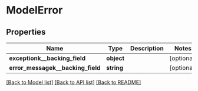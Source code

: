 # ModelError

## Properties
Name | Type | Description | Notes
------------ | ------------- | ------------- | -------------
**exceptionk__backing_field** | **object** |  | [optional] 
**error_messagek__backing_field** | **string** |  | [optional] 

[[Back to Model list]](../README.md#documentation-for-models) [[Back to API list]](../README.md#documentation-for-api-endpoints) [[Back to README]](../README.md)


